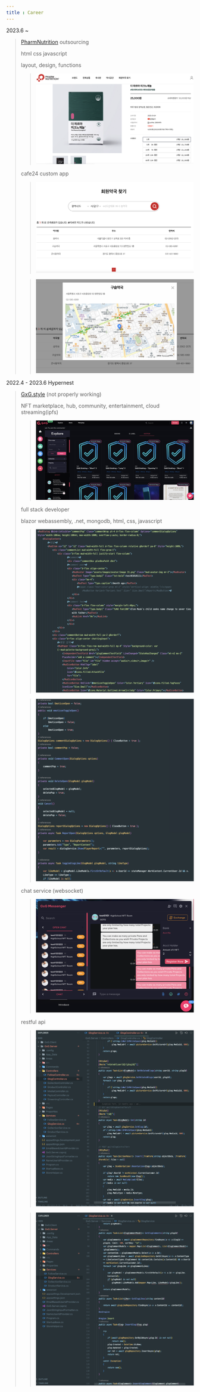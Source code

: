 ```yaml
---
title : Career
---
```


2023.6 ~

> [PharmNutrition](https://jj447933.cafe24.com/) outsourcing
>
> html css javascript
>
> layout, design, functions
>
> > ![i](../assets/career/pharm_nutrition/product.png)
>
> cafe24 custom app
>
> > ![i](../assets/career/pharm_nutrition/map2.png)
>
> > ![i](../assets/career/pharm_nutrition/map.png)

2022.4 - 2023.6 Hypernest

> [GxG.style](https://gxg.style) (not properly working)
>
> NFT marketplace, hub, community, entertainment, cloud streaming(ipfs)
>
> > ![i](/assets/career/hypernest/nft.png)
>
> full stack developer
>
> blazor webassembly, .net, mongodb, html, css, javascript
>
> > ![i](/assets/career/hypernest/razor.png)
>
> > ![i](/assets/career/hypernest/frontend.png)
>
> chat service (websocket)
>
> > ![i](/assets/career/hypernest/chat.png)
>
> restful api
> > ![i](/assets/career/hypernest/api_controller.png)
>
> > ![i](/assets/career/hypernest/api.png)
